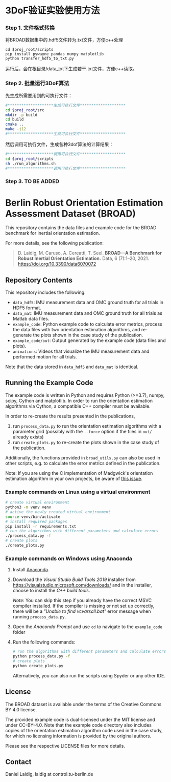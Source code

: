 # 3DoF验证实验使用方法

### Step 1. 文件格式转换

将BROAD数据集中的.hdf5文件转为.txt文件，方便c++处理

```shell
cd $proj_root/scripts
pip install pywayne pandas numpy matplotlib
python transfer_hdf5_to_txt.py
```

运行后，会在根目录/data_txt下生成若干.txt文件，方便c++读取。

### Step 2. 批量运行3DoF算法

先生成所需要用到的可执行文件：

```bash
#********************生成可执行文件********************
cd $proj_root/src
mkdir -p build
cd build
cmake ..
make -j12
#********************生成可执行文件********************
```

然后调用可执行文件，生成各种3dof算法的计算结果：

```bash
#********************调用可执行文件********************
cd $proj_root/scripts
sh ./run_algorithms.sh
#********************调用可执行文件********************
```

### Step 3. TO BE ADDED





# Berlin Robust Orientation Estimation Assessment Dataset (BROAD)

This repository contains the data files and example code for the BROAD benchmark for inertial orientation estimation.

For more details, see the following publication:

> D. Laidig, M. Caruso, A. Cereatti, T. Seel. **BROAD—A Benchmark for Robust Inertial Orientation Estimation.**
> Data, 6 (7):1–20, 2021. <https://doi.org/10.3390/data6070072>

## Repository Contents

This repository includes the following:

- `data_hdf5`: IMU measurement data and OMC ground truth for all trials in HDF5 format.
- `data_mat`: IMU measurement data and OMC ground truth for all trials as Matlab data files.
- `example_code`: Python example code to calculate error metrics, process the data files with two orientation estimation
  algorithms, and re-generate the plots shown in the case study of the publication.
- `example_code/out`: Output generated by the example code (data files and plots).
- `animations`: Videos that visualize the IMU measurement data and performed motion for all trials.

Note that the data stored in `data_hdf5` and `data_mat` is identical.

## Running the Example Code

The example code is written in Python and requires Python (>=3.7), numpy, scipy, Cython and matplotlib. In order to run
the orientation estimation algorithms via Cython, a compatible C++ compiler must be available.

In order to re-create the results presented in the publications,

1. run `process_data.py` to run the orientation estimation algorithms with a parameter grid (possibly with the
   `--force` option if the files in `out/` already exists)
2. run `create_plots.py` to re-create the plots shown in the case study of the publication.

Additionally, the functions provided in `broad_utils.py` can also be used in other scripts, e.g. to calculate the error
metrics defined in the publication.

Note: If you are using the C implementation of Madgwick's orientation estimation algorithm in your own projects, be
aware of [this issue](https://github.com/dlaidig/broad/issues/1).

### Example commands on Linux using a virtual environment

~~~sh
# create virtual environment
python3 -m venv venv
# active the newly created virtual environment
source venv/bin/activate
# install required packages
pip install -r requirements.txt
# run the algorithms with different parameters and calculate errors
./process_data.py -f
# create plots
./create_plots.py
~~~

### Example commands on Windows using Anaconda

1. Install [Anaconda](https://www.anaconda.com/products/individual#Downloads).
2. Download the *Visual Studio Build Tools 2019* installer from <https://visualstudio.microsoft.com/downloads/> and in
   the installer, choose to install the *C++ build tools*.

   *Note:* You can skip this step if you already have the correct MSVC compiler installed. If the compiler is missing or
   not set up correctly, there will be a *"Unable to find vcvarsall.bat"* error message when running `process_data.py`. 

3. Open the *Anaconda Prompt* and use `cd` to navigate to the `example_code` folder
4. Run the following commands:

   ~~~sh
   # run the algorithms with different parameters and calculate errors
   python process_data.py -f
   # create plots
   python create_plots.py
   ~~~

   Alternatively, you can also run the scripts using Spyder or any other IDE.


## License

The BROAD dataset is available under the terms of the Creative Commons BY 4.0 license.

The provided example code is dual-licensed under the MIT license and under CC-BY-4.0. Note that the example code
directory also includes copies of the orientation estimation algorithm code used in the case study, for which no
licensing information is provided by the original authors.

Please see the respective LICENSE files for more details.

## Contact

Daniel Laidig, laidig at control.tu-berlin.de
